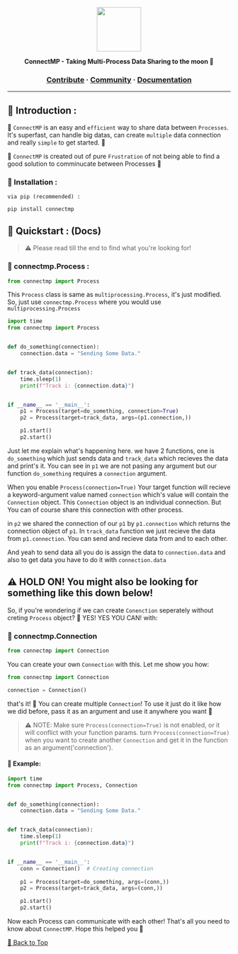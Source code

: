 <a href="https://github.com/AidenEllis/Cligo"><p align="center"></a>
<img height=100 src="https://upstorage.pythonanywhere.com/api/storage/file/its_sakib/Public/Github/ConnectMP/connectmp_logo_original.png"/>

<p align="center">
  <strong>ConnectMP - Taking Multi-Process Data Sharing to the moon 🚀</strong>
</p>

<h3 align="center">
  <a href="https://github.com/AidenEllis/ConnectMP/blob/main/CONTRIBUTING.md">Contribute</a>
  <span> · </span>
  <a href="https://discord.gg/aw35Kb7uE7">Community</a>
  <span> · </span>
  <a href="https://github.com/AidenEllis/ConnectMP/">Documentation</a>
</h3>

---

## 🎫 Introduction :
🍤 `ConnectMP` is an easy and `efficient` way to share data between `Processes`. It's superfast, can handle big datas, can
create `multiple` data connection and really `simple` to get started. 🍰

🥐 `ConnectMP` is created out of pure `Frustration` of not being able to find a good solution to comminucate between Processes 🥨

### 🥗 Installation :
`via pip (recommended) :`
```commandline
pip install connectmp
```

## 🧇 Quickstart : (Docs)
> ⚠ Please read till the end to find what you're looking for!

### 🍤 connectmp.Process :
```python
from connectmp import Process
```
This `Process` class is same as `multiprocessing.Process`, it's just modified.
So, just use `connectmp.Process` where you would use `multiprocessing.Process`
```python
import time
from connectmp import Process


def do_something(connection):
    connection.data = "Sending Some Data."


def track_data(connection):
    time.sleep(1)
    print(f"Track i: {connection.data}")


if __name__ == '__main__':
    p1 = Process(target=do_something, connection=True)
    p2 = Process(target=track_data, args=(p1.connection,))

    p1.start()
    p2.start()
```
Just let me explain what's happening here. we have 2 functions, one is 
`do_something` which just sends data and `track_data` which recieves the data
and print's it. You can see in `p1` we are not pasing any argument but our
function `do_something` requires a `connection` argument.

When you enable `Process(connection=True)` Your target function will recieve
a keyword-argument value named `connection` which's value will contain the `Connection`
object. This `Connection` object is an individual connection. But You can of course share
this connection with other process.

in `p2` we shared the connection of our `p1` by `p1.connection` which 
returns the connection object of `p1`. In `track_data` function we just
recieve the data from `p1.connection`. You can send and recieve data from and to each other.

And yeah to send data all you do is assign the data to `connection.data` and also to
get data you have to do it with `connection.data`

## 

## ⚠ HOLD ON! You might also be looking for something like this down below!

So, if you're wondering if we can create `Conenction` seperately without creting
`Process` object? 🎉 YES! YES YOU CAN! with:

### 🥨 connectmp.Connection
```python
from connectmp import Connection
```
You can create your own `Connection` with this. Let me show you how:
```python
from connectmp import Connection

connection = Connection()
```
that's it! 🎉 You can create multiple `Connection`!
To use it just do it like how we did before, pass it as an argument and use it anywhere you want 🥂
> ⚠ NOTE: Make sure `Process(connection=True)` is not enabled, or it will conflict
with your function params. turn `Process(connection=True)` when you want to create another
`Connection` and get it in the function as an argument('connection').

#### 🌮 Example:
```python
import time
from connectmp import Process, Connection


def do_something(connection):
    connection.data = "Sending Some Data."


def track_data(connection):
    time.sleep(1)
    print(f"Track i: {connection.data}")


if __name__ == '__main__':
    conn = Connection()  # Creating connection
    
    p1 = Process(target=do_something, args=(conn,))
    p2 = Process(target=track_data, args=(conn,))

    p1.start()
    p2.start()
```

Now each Process can communicate with each other! That's all
you need to know about `ConnectMP`. Hope this helped you 🎉

[🌟 Back to Top](#)
